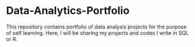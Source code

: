 # Data-Analytics-Portfolio

This repository contains portfolio of data analysis projects for the purpose of self learning.
Here, I will be sharing my projects and codes I write in SQL or R.
